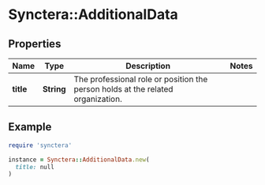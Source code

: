 # Synctera::AdditionalData

## Properties

| Name | Type | Description | Notes |
| ---- | ---- | ----------- | ----- |
| **title** | **String** | The professional role or position the person holds at the related organization. |  |

## Example

```ruby
require 'synctera'

instance = Synctera::AdditionalData.new(
  title: null
)
```

